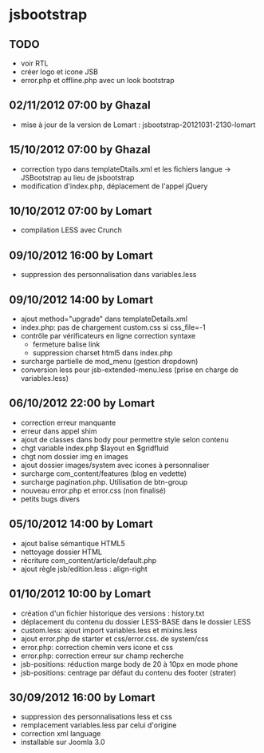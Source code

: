 jsbootstrap
===========
TODO
----
- voir RTL
- créer logo et icone JSB
- error.php et offline.php avec un look bootstrap

02/11/2012 07:00 by Ghazal
--------------------------
- mise à jour de la version de Lomart : jsbootstrap-20121031-2130-lomart

15/10/2012 07:00 by Ghazal
--------------------------
- correction typo dans templateDtails.xml et les fichiers langue -> JSBootstrap au lieu de jsbootstrap
- modification d'index.php, déplacement de l'appel jQuery

10/10/2012 07:00 by Lomart
--------------------------
- compilation LESS avec Crunch

09/10/2012 16:00 by Lomart
--------------------------
- suppression des personnalisation dans variables.less

09/10/2012 14:00 by Lomart
--------------------------
- ajout method="upgrade" dans templateDetails.xml
- index.php: pas de chargement custom.css si css_file=-1
- contrôle par vérificateurs en ligne correction syntaxe
  - fermeture balise link
  - suppression charset html5 dans index.php
- surcharge partielle de mod_menu (gestion dropdown)
- conversion less pour jsb-extended-menu.less (prise en charge de variables.less)

06/10/2012 22:00 by Lomart
--------------------------
- correction erreur </div> manquante
- erreur dans appel shim
- ajout de classes dans body pour permettre style selon contenu
- chgt variable index.php $layout en $gridfluid
- chgt nom dossier img en images
- ajout dossier images/system avec icones à personnaliser
- surcharge com_content/features (blog en vedette)
- surcharge pagination.php. Utilisation de btn-group
- nouveau error.php et error.css (non finalisé)
- petits bugs divers


05/10/2012 14:00 by Lomart
--------------------------
- ajout balise sémantique HTML5
- nettoyage dossier HTML
- récriture com_content/article/default.php
- ajout règle jsb/edition.less : align-right

01/10/2012 10:00 by Lomart
--------------------------
- création d'un fichier historique des versions : history.txt
- déplacement du contenu du dossier LESS-BASE dans le dossier LESS
- custom.less: ajout import variables.less et mixins.less
- ajout error.php de starter et css/error.css. de system/css
- error.php: correction chemin vers icone et css
- error.php: correction erreur sur champ recherche
- jsb-positions: réduction marge body de 20 à 10px en mode phone
- jsb-positions: centrage par défaut du contenu des footer (strater)

30/09/2012 16:00 by Lomart
--------------------------
- suppression des personnalisations less et css
- remplacement variables.less par celui d'origine
- correction xml language
- installable sur Joomla 3.0